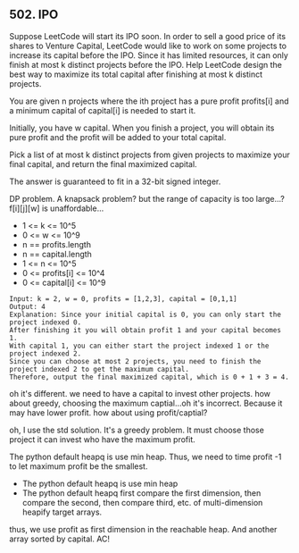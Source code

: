 ## 502. IPO

Suppose LeetCode will start its IPO soon. In order to sell a good price of its shares to Venture Capital, LeetCode would like to work on some projects to increase its capital before the IPO. Since it has limited resources, it can only finish at most k distinct projects before the IPO. Help LeetCode design the best way to maximize its total capital after finishing at most k distinct projects.

You are given n projects where the ith project has a pure profit profits[i] and a minimum capital of capital[i] is needed to start it.

Initially, you have w capital. When you finish a project, you will obtain its pure profit and the profit will be added to your total capital.

Pick a list of at most k distinct projects from given projects to maximize your final capital, and return the final maximized capital.

The answer is guaranteed to fit in a 32-bit signed integer.

DP problem. A knapsack problem? but the range of capacity is too large...? f[i][j][w] is unaffordable...

* 1 <= k <= 10^5
* 0 <= w <= 10^9
* n == profits.length
* n == capital.length
* 1 <= n <= 10^5
* 0 <= profits[i] <= 10^4
* 0 <= capital[i] <= 10^9


```
Input: k = 2, w = 0, profits = [1,2,3], capital = [0,1,1]
Output: 4
Explanation: Since your initial capital is 0, you can only start the project indexed 0.
After finishing it you will obtain profit 1 and your capital becomes 1.
With capital 1, you can either start the project indexed 1 or the project indexed 2.
Since you can choose at most 2 projects, you need to finish the project indexed 2 to get the maximum capital.
Therefore, output the final maximized capital, which is 0 + 1 + 3 = 4.
```

oh it's different.  we need to have a capital to invest other projects. how about greedy, choosing the maximum captial...oh it's incorrect. Because it may have lower profit. how about using profit/captial?

oh, I use the std solution. It's a greedy problem. It must choose those project it can invest who have the maximum profit.

The python default heapq is use min heap. Thus, we need to time profit -1 to let maximum profit be the smallest.

* The python default heapq is use min heap
* The python default heapq first compare the first dimension, then compare the second, then compare third, etc. of multi-dimension heapify target arrays.

thus, we use profit as first dimension in the reachable heap. And another array sorted by capital. AC!